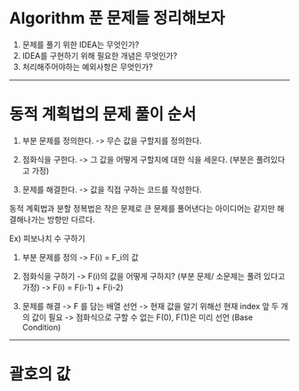 Algorithm 푼 문제들 정리해보자
=============================

1. 문제를 풀기 위한 IDEA는 무엇인가?
2. IDEA를 구현하기 위해 필요한 개념은 무엇인가?
3. 처리해주어야하는 예외사항은 무엇인가?
---------------------------------------------
# 동적 계획법의 문제 풀이 순서

1. 부분 문제를 정의한다.
-> 무슨 값을 구할지를 정의한다.

2. 점화식을 구한다.
-> 그 값을 어떻게 구할지에 대한 식을 세운다. (부분은 풀려있다고 가정)

3. 문제를 해결한다.
-> 값을 직접 구하는 코드를 작성한다.

동적 계획법과 분할 정복법은 작은 문제로 큰 문제를 풀어낸다는 아이디어는 같지만 해결해나가는 방향만 다르다.

Ex) 피보나치 수 구하기

1. 부분 문제를 정의
-> F(i) = F_i의 값

2. 점화식을 구하기
-> F(i)의 값을 어떻게 구하지? (부분 문제/ 소문제는 풀려 있다고 가정)
-> F(i) = F(i-1) + F(i-2)

3. 문제를 해결
-> F 를 담는 배열 선언
-> 현재 값을 알기 위해선 현재 index 앞 두 개의 값이 필요
-> 점화식으로 구할 수 없는 F(0), F(1)은 미리 선언 (Base Condition)

---------------------------------------------
# **괄호의 값**


